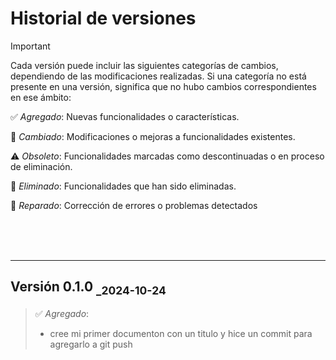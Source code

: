 # Historial de versiones

> [!IMPORTANT]
> Cada versión puede incluir las siguientes categorías de cambios, dependiendo de las modificaciones realizadas. Si una categoría no está presente en una versión, significa que no hubo cambios correspondientes en ese ámbito:
>
> ✅ _Agregado_: Nuevas funcionalidades o características.
>
> 🔁 _Cambiado_: Modificaciones o mejoras a funcionalidades existentes.
>
> ⚠️ _Obsoleto_: Funcionalidades marcadas como descontinuadas o en proceso de eliminación.
>
> 🚫 _Eliminado_: Funcionalidades que han sido eliminadas.
>
> 🔧 _Reparado_: Corrección de errores o problemas detectados

<br>
<br>
<br>

---

## Versión 0.1.0 <sub>\_2024-10-24</sub>

> ✅ _Agregado_:
>
> - cree mi primer documenton con un titulo y hice un commit para agregarlo a git push
